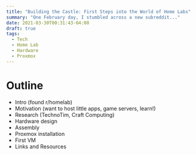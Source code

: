 ```yaml
---
title: "Building the Castle: First Steps into the World of Home Labs"
summary: "One February day, I stumbled across a new subreddit..."
date: 2021-03-30T00:31:43-04:00
draft: true
tags:
  - Tech
  - Home Lab
  - Hardware
  - Proxmox
---
```


# Outline

- Intro (found r/homelab)
- Motivation (want to host little apps, game servers, learn!)
- Research (TechnoTim, Craft Computing)
- Hardware design
- Assembly
- Proxmox installation
- First VM
- Links and Resources
